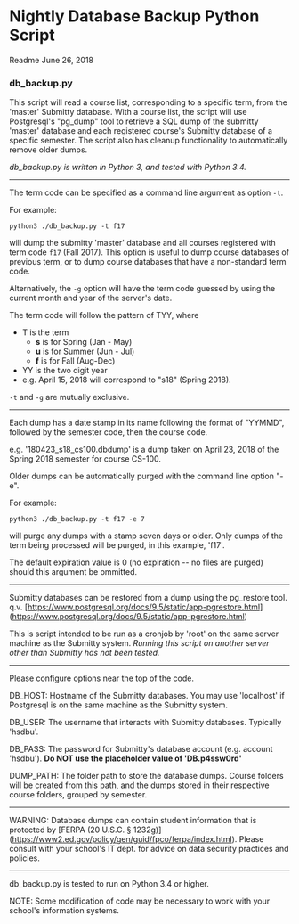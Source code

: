 # Nightly Database Backup Python Script
Readme June 26, 2018

### db_backup.py

This script will read a course list, corresponding to a specific term, from
the 'master' Submitty database.  With a course list, the script will use
Postgresql's "pg_dump" tool to retrieve a SQL dump of the submitty 'master'
database and each registered course's Submitty database of a specific semester.
The script also has cleanup functionality to automatically remove older dumps.

*db_backup.py is written in Python 3, and tested with Python 3.4.*

---

The term code can be specified as a command line argument as option `-t`.

For example:

`python3 ./db_backup.py -t f17`

will dump the submitty 'master' database and all courses registered with term
code `f17` (Fall 2017).  This option is useful to dump course databases of
previous term, or to dump course databases that have a non-standard term code.

Alternatively, the `-g` option will have the term code guessed by using the
current month and year of the server's date.

The term code will follow the pattern of TYY, where
- T is the term
  - **s** is for Spring (Jan - May)
  - **u** is for Summer (Jun - Jul)
  - **f** is for Fall (Aug-Dec)
- YY is the two digit year
- e.g. April 15, 2018 will correspond to "s18" (Spring 2018).

`-t` and `-g` are mutually exclusive.

---

Each dump has a date stamp in its name following the format of "YYMMD",
followed by the semester code, then the course code.

e.g. '180423_s18_cs100.dbdump' is a dump taken on April 23, 2018 of the Spring
2018 semester for course CS-100.

Older dumps can be automatically purged with the command line option "-e".

For example:

`python3 ./db_backup.py -t f17 -e 7`

will purge any dumps with a stamp seven days or older.  Only dumps of the
term being processed will be purged, in this example, 'f17'.

The default expiration value is 0 (no expiration -- no files are purged) should
this argument be ommitted.

---

Submitty databases can be restored from a dump using the pg_restore tool.
q.v. [https://www.postgresql.org/docs/9.5/static/app-pgrestore.html]
(https://www.postgresql.org/docs/9.5/static/app-pgrestore.html)

This is script intended to be run as a cronjob by 'root' on the same server
machine as the Submitty system.  *Running this script on another server other
than Submitty has not been tested.*

---

Please configure options near the top of the code.

DB_HOST: Hostname of the Submitty databases.  You may use 'localhost' if
Postgresql is on the same machine as the Submitty system.

DB_USER: The username that interacts with Submitty databases.  Typically
'hsdbu'.

DB_PASS: The password for Submitty's database account (e.g. account 'hsdbu').
**Do NOT use the placeholder value of 'DB.p4ssw0rd'**

DUMP_PATH: The folder path to store the database dumps.  Course folders will
be created from this path, and the dumps stored in their respective course
folders, grouped by semester.

---

WARNING:  Database dumps can contain student information that is protected by
[FERPA (20 U.S.C. § 1232g)]
(https://www2.ed.gov/policy/gen/guid/fpco/ferpa/index.html).  Please consult
with your school's IT dept. for advice on data security practices and policies.

---

db_backup.py is tested to run on Python 3.4 or higher.

NOTE: Some modification of code may be necessary to work with your school's
information systems.
